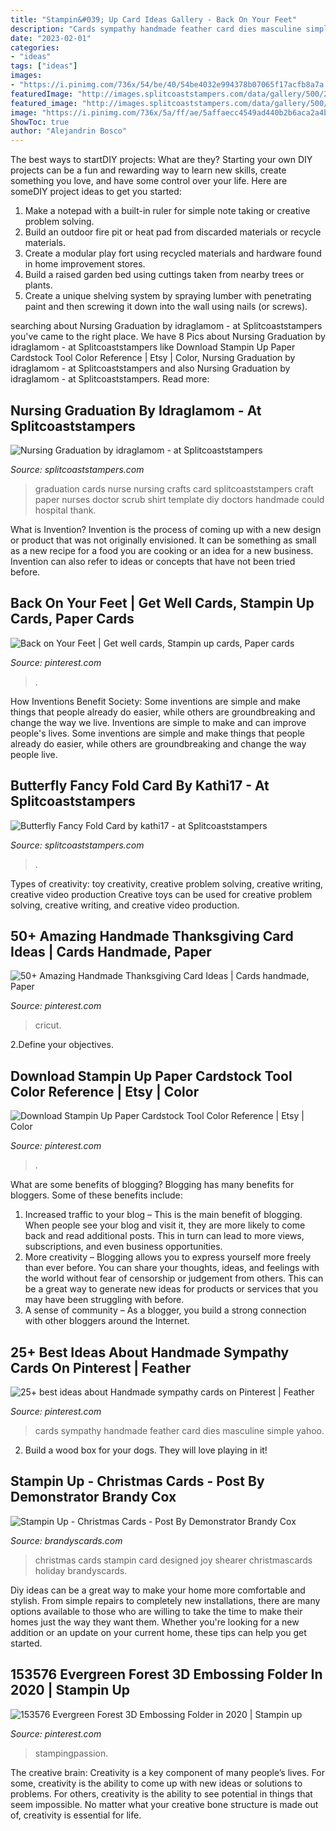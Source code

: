 ```yaml
---
title: "Stampin&#039; Up Card Ideas Gallery - Back On Your Feet"
description: "Cards sympathy handmade feather card dies masculine simple yahoo"
date: "2023-02-01"
categories:
- "ideas"
tags: ["ideas"]
images:
- "https://i.pinimg.com/736x/54/be/40/54be4032e994378b07065f17acfb8a7a.jpg"
featuredImage: "http://images.splitcoaststampers.com/data/gallery/500/2011/09/09/070711-ScrubShirtCard_by_idraglamom.JPG"
featured_image: "http://images.splitcoaststampers.com/data/gallery/500/2012/12/18/kathi1720121218_092415_by_kathi17.jpg"
image: "https://i.pinimg.com/736x/5a/ff/ae/5affaecc4549ad440b2b6aca2a4b1ae4.jpg"
ShowToc: true
author: "Alejandrin Bosco"
---
```



The best ways to startDIY projects: What are they?
Starting your own DIY projects can be a fun and rewarding way to learn new skills, create something you love, and have some control over your life. Here are someDIY project ideas to get you started: 
1. Make a notepad with a built-in ruler for simple note taking or creative problem solving.
2. Build an outdoor fire pit or heat pad from discarded materials or recycle materials. 
3. Create a modular play fort using recycled materials and hardware found in home improvement stores. 
4. Build a raised garden bed using cuttings taken from nearby trees or plants. 
5. Create a unique shelving system by spraying lumber with penetrating paint and then screwing it down into the wall using nails (or screws).

	

		
searching about Nursing Graduation by idraglamom - at Splitcoaststampers you've came to the right place. We have 8 Pics about Nursing Graduation by idraglamom - at Splitcoaststampers like Download Stampin Up Paper Cardstock Tool Color Reference | Etsy | Color, Nursing Graduation by idraglamom - at Splitcoaststampers and also Nursing Graduation by idraglamom - at Splitcoaststampers. Read more:
		
    
## Nursing Graduation By Idraglamom - At Splitcoaststampers

<img loading=lazy src="http://images.splitcoaststampers.com/data/gallery/500/2011/09/09/070711-ScrubShirtCard_by_idraglamom.JPG" onerror="this.onerror=null;this.src='https://tse3.mm.bing.net/th?id=OIP.7-B-3gsxrUGu34wLT9SRZgHaJ4&amp;pid=15.1';" alt="Nursing Graduation by idraglamom - at Splitcoaststampers">

_Source: splitcoaststampers.com_

>graduation cards nurse nursing crafts card splitcoaststampers craft paper nurses doctor scrub shirt template diy doctors handmade could hospital thank. 

	

What is Invention?
Invention is the process of coming up with a new design or product that was not originally envisioned. It can be something as small as a new recipe for a food you are cooking or an idea for a new business. Invention can also refer to ideas or concepts that have not been tried before.

    
## Back On Your Feet | Get Well Cards, Stampin Up Cards, Paper Cards

<img loading=lazy src="https://i.pinimg.com/736x/5a/ff/ae/5affaecc4549ad440b2b6aca2a4b1ae4.jpg" onerror="this.onerror=null;this.src='https://tse2.mm.bing.net/th?id=OIP.v1wpHB8SIlhNHTCyZ8Ld4gAAAA&amp;pid=15.1';" alt="Back on Your Feet | Get well cards, Stampin up cards, Paper cards">

_Source: pinterest.com_

>. 

	

How Inventions Benefit Society: Some inventions are simple and make things that people already do easier, while others are groundbreaking and change the way we live.
Inventions are simple to make and can improve people's lives. Some inventions are simple and make things that people already do easier, while others are groundbreaking and change the way people live.

    
## Butterfly Fancy Fold Card By Kathi17 - At Splitcoaststampers

<img loading=lazy src="http://images.splitcoaststampers.com/data/gallery/500/2012/12/18/kathi1720121218_092415_by_kathi17.jpg" onerror="this.onerror=null;this.src='https://tse2.mm.bing.net/th?id=OIP.NiQ1zK2re5zYKA6bnoh5dAHaF9&amp;pid=15.1';" alt="Butterfly Fancy Fold Card by kathi17 - at Splitcoaststampers">

_Source: splitcoaststampers.com_

>. 

	

Types of creativity: toy creativity, creative problem solving, creative writing, creative video production
Creative toys can be used for creative problem solving, creative writing, and creative video production.

    
## 50+ Amazing Handmade Thanksgiving Card Ideas | Cards Handmade, Paper

<img loading=lazy src="https://i.pinimg.com/736x/e2/7b/df/e27bdfc5862864a4a0d84c30c52f44c2.jpg" onerror="this.onerror=null;this.src='https://tse1.mm.bing.net/th?id=OIP.fb8bUbulkajgRaq0K-ypJwHaKE&amp;pid=15.1';" alt="50+ Amazing Handmade Thanksgiving Card Ideas | Cards handmade, Paper">

_Source: pinterest.com_

>cricut. 

	

2.Define your objectives.

    
## Download Stampin Up Paper Cardstock Tool Color Reference | Etsy | Color

<img loading=lazy src="https://i.pinimg.com/736x/ae/77/37/ae7737f26f1a77018b304b2edd333df5.jpg" onerror="this.onerror=null;this.src='https://tse3.mm.bing.net/th?id=OIP.EpBfd8atj80nFgmVuhDTowHaJ4&amp;pid=15.1';" alt="Download Stampin Up Paper Cardstock Tool Color Reference | Etsy | Color">

_Source: pinterest.com_

>. 

	

What are some benefits of blogging?
Blogging has many benefits for bloggers. Some of these benefits include: 
1. Increased traffic to your blog – This is the main benefit of blogging. When people see your blog and visit it, they are more likely to come back and read additional posts. This in turn can lead to more views, subscriptions, and even business opportunities. 
2. More creativity – Blogging allows you to express yourself more freely than ever before. You can share your thoughts, ideas, and feelings with the world without fear of censorship or judgement from others. This can be a great way to generate new ideas for products or services that you may have been struggling with before. 
3. A sense of community – As a blogger, you build a strong connection with other bloggers around the Internet.

    
## 25+ Best Ideas About Handmade Sympathy Cards On Pinterest | Feather

<img loading=lazy src="https://i.pinimg.com/736x/54/be/40/54be4032e994378b07065f17acfb8a7a.jpg" onerror="this.onerror=null;this.src='https://tse2.mm.bing.net/th?id=OIP.wXBEB___3LL1GZp7ZjPjTgHaKo&amp;pid=15.1';" alt="25+ best ideas about Handmade sympathy cards on Pinterest | Feather">

_Source: pinterest.com_

>cards sympathy handmade feather card dies masculine simple yahoo. 

	

2. Build a wood box for your dogs. They will love playing in it!

    
## Stampin Up - Christmas Cards - Post By Demonstrator Brandy Cox

<img loading=lazy src="http://brandyscards.com/wp-content/uploads/2012/12/ChristmasCards-6.jpg" onerror="this.onerror=null;this.src='https://tse4.mm.bing.net/th?id=OIP.FdIwm7X7eHEcuY4Drpi5bgHaF2&amp;pid=15.1';" alt="Stampin Up - Christmas Cards - Post By Demonstrator Brandy Cox">

_Source: brandyscards.com_

>christmas cards stampin card designed joy shearer christmascards holiday brandyscards. 

	

Diy ideas can be a great way to make your home more comfortable and stylish. From simple repairs to completely new installations, there are many options available to those who are willing to take the time to make their homes just the way they want them. Whether you're looking for a new addition or an update on your current home, these tips can help you get started.

    
## 153576 Evergreen Forest 3D Embossing Folder In 2020 | Stampin Up

<img loading=lazy src="https://i.pinimg.com/736x/8c/24/c7/8c24c754437c46096c605773cfd57ee8.jpg" onerror="this.onerror=null;this.src='https://tse1.mm.bing.net/th?id=OIP.kIX5NB4pIIoi9sbt82d8jAHaFj&amp;pid=15.1';" alt="153576 Evergreen Forest 3D Embossing Folder in 2020 | Stampin up">

_Source: pinterest.com_

>stampingpassion. 

	

The creative brain:
Creativity is a key component of many people’s lives. For some, creativity is the ability to come up with new ideas or solutions to problems. For others, creativity is the ability to see potential in things that seem impossible. No matter what your creative bone structure is made out of, creativity is essential for life.

